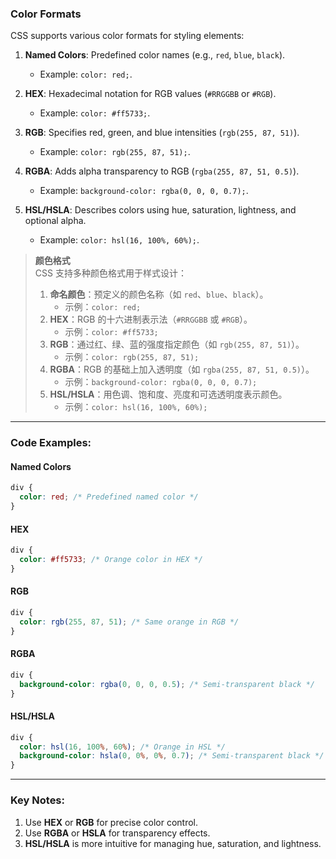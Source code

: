 ### Color Formats  

CSS supports various color formats for styling elements:  

1. **Named Colors**: Predefined color names (e.g., `red`, `blue`, `black`).  
   - Example: `color: red;`.  

2. **HEX**: Hexadecimal notation for RGB values (`#RRGGBB` or `#RGB`).  
   - Example: `color: #ff5733;`.  

3. **RGB**: Specifies red, green, and blue intensities (`rgb(255, 87, 51)`).  
   - Example: `color: rgb(255, 87, 51);`.  

4. **RGBA**: Adds alpha transparency to RGB (`rgba(255, 87, 51, 0.5)`).  
   - Example: `background-color: rgba(0, 0, 0, 0.7);`.  

5. **HSL/HSLA**: Describes colors using hue, saturation, lightness, and optional alpha.  
   - Example: `color: hsl(16, 100%, 60%);`.  

> **颜色格式**  
> CSS 支持多种颜色格式用于样式设计：  
> 1. **命名颜色**：预定义的颜色名称（如 `red`、`blue`、`black`）。  
>    - 示例：`color: red;`  
> 2. **HEX**：RGB 的十六进制表示法（`#RRGGBB` 或 `#RGB`）。  
>    - 示例：`color: #ff5733;`  
> 3. **RGB**：通过红、绿、蓝的强度指定颜色（如 `rgb(255, 87, 51)`）。  
>    - 示例：`color: rgb(255, 87, 51);`  
> 4. **RGBA**：RGB 的基础上加入透明度（如 `rgba(255, 87, 51, 0.5)`）。  
>    - 示例：`background-color: rgba(0, 0, 0, 0.7);`  
> 5. **HSL/HSLA**：用色调、饱和度、亮度和可选透明度表示颜色。  
>    - 示例：`color: hsl(16, 100%, 60%);`  

---

### Code Examples:

#### **Named Colors**
```css
div {
  color: red; /* Predefined named color */
}
```

#### **HEX**
```css
div {
  color: #ff5733; /* Orange color in HEX */
}
```

#### **RGB**
```css
div {
  color: rgb(255, 87, 51); /* Same orange in RGB */
}
```

#### **RGBA**
```css
div {
  background-color: rgba(0, 0, 0, 0.5); /* Semi-transparent black */
}
```

#### **HSL/HSLA**
```css
div {
  color: hsl(16, 100%, 60%); /* Orange in HSL */
  background-color: hsla(0, 0%, 0%, 0.7); /* Semi-transparent black */
}
```

---

### Key Notes:
1. Use **HEX** or **RGB** for precise color control.  
2. Use **RGBA** or **HSLA** for transparency effects.  
3. **HSL/HSLA** is more intuitive for managing hue, saturation, and lightness.
